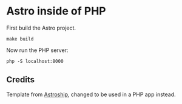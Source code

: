 # Astro inside of PHP

First build the Astro project.

```shell
make build
```

Now run the PHP server:

```shell
php -S localhost:8000
```

## Credits

Template from [Astroship](https://github.com/surjithctly/astroship), changed to be used in a PHP app instead.